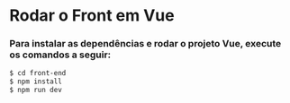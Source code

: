 # Rodar o Front em Vue

### Para instalar as dependências e rodar o projeto Vue, execute os comandos a seguir:

```sh
$ cd front-end
$ npm install
$ npm run dev
```

